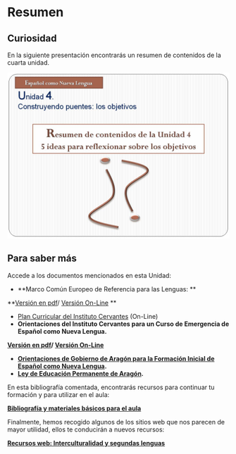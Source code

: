 
# Resumen

## Curiosidad 

En la siguiente presentación encontrarás un resumen de contenidos de la cuarta unidad.


![](img/imag_resumen_u4.JPG)

## Para saber más

Accede a los documentos mencionados en esta Unidad:

- **Marco Común Europeo de Referencia para las Lenguas: **

**[Versión en pdf](MarcoComunReferencia.pdf)/ [Versión On-Line](http://cvc.cervantes.es/ensenanza/biblioteca_ele/marco/default.htm) **

- [Plan Curricular del Instituto Cervantes](http://cvc.cervantes.es/ensenanza/biblioteca_ele/plan_curricular/default.htm) (On-Line)
- **Orientaciones del Instituto Cervantes para un Curso de Emergencia de Español como Nueva Lengua.**

**[Versión en pdf](cvc_ecnl.pdf)/ [Versión On-Line](http://cvc.cervantes.es/ensenanza/biblioteca_ele/inmigracion/orientaciones/default.htm)**

- **[Orientaciones de Gobierno de Aragón para la Formación Inicial de Español como Nueva Lengua](pee0101.doc).**
- **[Ley de Educación Permanente de Aragón](LEY_EDUCACION_PERMANENTE_ARAGON.pdf).**

En esta bibliografía comentada, encontrarás recursos para continuar tu formación y para utilizar en el aula:

[**Bibliografía y materiales básicos para el aula**](bibliografia_materiales_aula.pdf)

Finalmente, hemos recogido algunos de los sitios web que nos parecen de mayor utilidad, ellos te conducirán a nuevos recursos:

[**Recursos web: Interculturalidad y segundas lenguas**](recursos_web.pdf)
